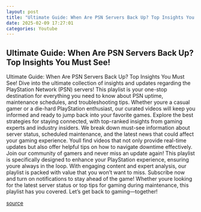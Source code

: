 ```yaml
---
layout: post
title: "Ultimate Guide: When Are PSN Servers Back Up? Top Insights You Must See!"
date: 2025-02-09 17:27:01
categories: Youtube
---
```


## Ultimate Guide: When Are PSN Servers Back Up? Top Insights You Must See!

Ultimate Guide: When Are PSN Servers Back Up? Top Insights You Must See!
Dive into the ultimate collection of insights and updates regarding the PlayStation Network (PSN) servers! This playlist is your one-stop destination for everything you need to know about PSN uptime, maintenance schedules, and troubleshooting tips. Whether youre a casual gamer or a die-hard PlayStation enthusiast, our curated videos will keep you informed and ready to jump back into your favorite games.
Explore the best strategies for staying connected, with top-ranked insights from gaming experts and industry insiders. We break down must-see information about server status, scheduled maintenance, and the latest news that could affect your gaming experience. Youll find videos that not only provide real-time updates but also offer helpful tips on how to navigate downtime effectively.
Join our community of gamers and never miss an update again! This playlist is specifically designed to enhance your PlayStation experience, ensuring youre always in the loop. With engaging content and expert analysis, our playlist is packed with value that you won’t want to miss. 
Subscribe now and turn on notifications to stay ahead of the game! Whether youre looking for the latest server status or top tips for gaming during maintenance, this playlist has you covered. Let’s get back to gaming—together!

[source](https://www.youtube.com/playlist?list=PLHLX_e3N8kaYk5BMLwGq0ezlpwOdpFqjw)